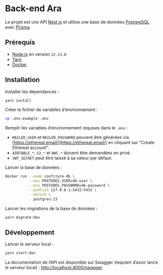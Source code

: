 # Back-end Ara

Le projet est une API [Nest.js](https://nestjs.com/) et utilise une base de données [PostgreSQL](https://www.postgresql.org/) avec [Prisma](https://www.prisma.io/).

## Prérequis

- [Node.js](https://nodejs.org) en version `22.13.0`
- [Yarn](https://yarnpkg.com)
- [Docker](https://www.docker.com)

## Installation

Installer les dépendances :

```sh
yarn install
```

Créer le fichier de variables d’environnement :

```sh
cp .env.example .env
```

Remplir les variables d’environnement requises dans le `.env` :

- `MAILER_USER` et `MAILER_PASSWORD` peuvent être générées via [https://ethereal.email/](https://ethereal.email/) en cliquant sur "Create Ethereal account".
- `AIRTABLE_*`, `S3_*` et `AWS_*` doivent être demandées en privé.
- `JWT_SECRET` peut être laissé à sa valeur par défaut.

Lancer la base de données :

```sh
docker run --name confiture-db \
           --env POSTGRES_USER=db-user \
           --env POSTGRES_PASSWORD=db-password \
           --publish 127.0.0.1:5432:5432 \
           --detach \
             postgres:13
```

Lancer les migrations de la base de données :

```sh
yarn migrate:dev
```

## Développement

Lancer le serveur local :

```sh
yarn start:dev
```

La documentation de l’API est disponible sur Swagger (requiert d’avoir lancé le serveur local) : [http://localhost:4000/swagger](http://localhost:4000/swagger)

